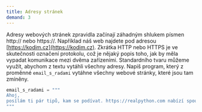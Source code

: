 ```yaml
---
title: Adresy stránek
demand: 3
---
```


Adresy webových stránek zpravidla začínají záhadným shlukem písmen http:// nebo https://. Například náš web najdete pod adresou [https://kodim.cz](https://kodim.cz). Zkrátka HTTP nebo HTTPS je ve skutečnosti označení protokolu, což je nějaký popis toho, jak by měla vypadat komunikace mezi dvěma zařízeními. Standardního tvaru můžeme využít, abychom z textu vytáhli všechny adresy. Napiš program, který z proměnné `email_s_radami` vytáhne všechny webové stránky, které jsou tam zmíněny.

```py
email_s_radami = """
Ahoj,
posílám ti pár tipů, kam se podívat. https://realpython.com nabízí spoustu článků i kurzů. http://docs.python.org nabízí tutoriál i rozsáhlou dokumentaci. http://www.learnpython.org nabízí hezky strukturovaný kurz pro začátečníky, rozebírá ale i nějaká pokročilejší témata. https://www.pluralsight.com je placený web, který ale kvalitou kurzů víceméně nemá konkurenci. Určitě ale sleduj i web https://www.czechitas.cz a přihlašuj se na naše kurzy!
"""
```
